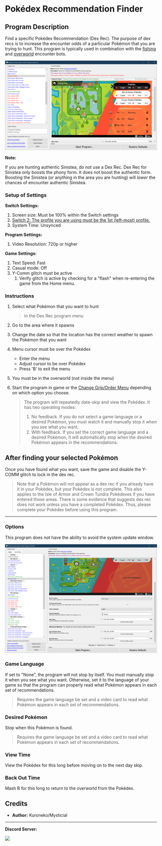 # Pokédex Recommendation Finder

## Program Description

Find a specific Pokédex Recommendation (Dex Rec). The purpose of dex recs is to increase the encounter odds of a particular Pokémon that you are trying to hunt. This program is typically used in combination with the [fishing](ShinyHuntAutonomous-Fishing.md) and [overworld](ShinyHuntAutonomous-Overworld.md) encounter bots.

<img src="images/DexRecFinder-0.png">

**Note:**

If you are hunting authentic Sinistea, do not use a Dex Rec. Dex Rec for Sinistea only boosts the phony form. It does not boost the authentic form.
Boosting the Sinistea (or anything in the area you are hunting) will *lower* the chances of encounter authentic Sinistea.


### Setup of Settings

**Switch Settings:**

1. Screen size: Must be 100% within the Switch settings
2. [Switch 2: The profile you are using must be the 1st (left-most) profile.](/Wiki/Programs/NintendoSwitch/Switch2Notes.md#resetting-a-game-moves-the-cursor-to-the-1st-user-profile)
3. System Time: Unsynced

**Program Settings:**

1. Video Resolution: 720p or higher

**Game Settings:**

1. Text Speed: Fast
2. Casual mode: Off
3. Y-Comm glitch must be active
   1. Verify glitch is active by checking for a "flash" when re-entering the game from the Home menu.

### Instructions

1. Select what Pokémon that you want to hunt
   > In the Dex Rec program menu

2. Go to the area where it spawns
3. Change the date so that the location has the correct weather to spawn the Pokémon that you want
4. Menu cursor must be over the Pokédex

   - Enter the menu
   - Adjust cursor to be over Pokédex
   - Press 'B' to exit the menu

5. You must be in the overworld (not inside the menu)
6. Start the program in game or the [Change Grip/Order Menu](https://github.com/PokemonAutomation/Microcontroller/blob/master/Wiki/Programs/NintendoSwitch/ChangeGripOrderMenu.md) depending on which option you choose.

   > The program will repeatedly date-skip and view the Pokédex. It has two operating modes:
   > 1. No feedback. If you do not select a game language or a desired Pokémon, you must watch it and manually stop it when you see what you want.
   > 2. With feedback. If you set the correct game language and a desired Pokémon, it will automatically stop when the desired Pokémon appears in the recommendations.

## After finding your selected Pokémon

Once you have found what you want, save the game and disable the Y-COMM glitch to lock in the dex rec.

> Note that a Pokémon will not appear as a dex rec if you already have it in your Pokédex, but your Pokédex is not complete.
> This also applies to the Isle of Armor and Crown Tundra Pokédexes if you have entered those areas.
> There is some evidence that suggests dex rec does not work unless you have a completed Pokédex. Thus, please complete your Pokédex before using this program.

---

### Options

This program does not have the ability to avoid the system update window.

<img src="images/DexRecFinder-Settings.png">

### Game Language

If set to "None", the program will not stop by itself. You must manually stop it when you see what you want.
Otherwise, set it to the language of your game so that the program can properly read what Pokémon appears in each set of recommendations.

> Requires the game language be set and a video card to read what Pokémon appears in each set of recommendations.

### Desired Pokémon

Stop when this Pokémon is found.

> Requires the game language be set and a video card to read what Pokémon appears in each set of recommendations.

### View Time

View the Pokédex for this long before moving on to the next day skip.

### Back Out Time

Mash B for this long to return to the overworld from the Pokédex.


## Credits

- **Author:** Kuroneko/Mysticial


<hr>

**Discord Server:** 

[<img src="https://canary.discordapp.com/api/guilds/695809740428673034/widget.png?style=banner2">](https://discord.gg/cQ4gWxN)




